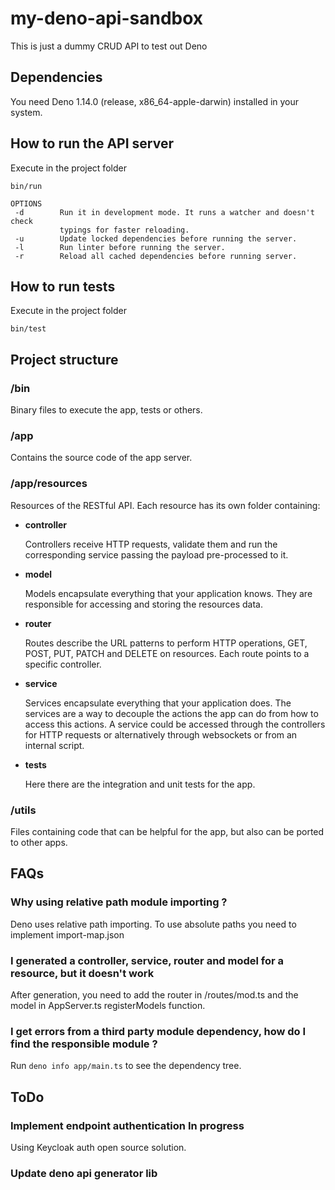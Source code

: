 # my-deno-api-sandbox

This is just a dummy CRUD API to test out Deno

## Dependencies

You need Deno 1.14.0 (release, x86_64-apple-darwin) installed in your system.

## How to run the API server

Execute in the project folder

```
bin/run
```

```
OPTIONS
 -d        Run it in development mode. It runs a watcher and doesn't check 
           typings for faster reloading.
 -u        Update locked dependencies before running the server.
 -l        Run linter before running the server.
 -r        Reload all cached dependencies before running server.
```

## How to run tests

Execute in the project folder

```
bin/test
```

## Project structure

### /bin

Binary files to execute the app, tests or others.

### /app

Contains the source code of the app server.

### /app/resources

Resources of the RESTful API. Each resource has its own folder containing:

- **controller**

  Controllers receive HTTP requests, validate them and run the corresponding service
passing the payload pre-processed to it.

- **model**

  Models encapsulate everything that your application knows. 
They are responsible for accessing and storing the resources data.

- **router**
    
  Routes describe the URL patterns to perform HTTP operations, GET, POST, PUT, 
PATCH and DELETE on resources. Each route points to a specific controller.

- **service**

  Services encapsulate everything that your application does. 
The services are a way to decouple the actions the app can do from how to access this actions. 
A service could be accessed through the controllers for HTTP requests or alternatively 
through websockets or from an internal script.

- **tests**

  Here there are the integration and unit tests for the app.

### /utils

Files containing code that can be helpful for the app, but also can be ported 
to other apps.

## FAQs

### Why using relative path module importing ?

Deno uses relative path importing. To use absolute paths you need to implement
import-map.json

### I generated a controller, service, router and model for a resource, but it doesn't work

After generation, you need to add the router in /routes/mod.ts and the model
in AppServer.ts registerModels function.

### I get errors from a third party module dependency, how do I find the responsible module ?

Run `deno info app/main.ts` to see the dependency tree.

## ToDo

### Implement endpoint authentication **In progress**
Using Keycloak auth open source solution. 

### Update deno api generator lib

